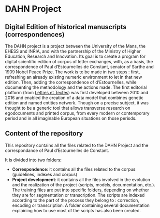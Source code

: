 # DAHN Project

## Digital Edition of historical manuscripts (correspondences)

The DAHN project is a project between the University of the Mans, the EHESS and INRIA, and with the partnership of the Ministry
                        of Higher Education, Research and Innovation. Its goal is to create a program for digital scientific edition of corpus of
                        letter exchanges, with, as a basis, the correspondence of Paul d’Estournelles de Constant, senator of Sarthe and 1909 Nobel
                        Peace Prize. The work is to be made in two steps : first, refreshing an already existing numeric environment to let in that
                        new edition. Then, adding the correspondence of d’Estournelles, while documenting the methodology and the actions made. The
                        first editorial platform (from [Lettres et Textes](https://www.berliner-intellektuelle.eu)) was first
                        developed between 2010 and 2016 and enabled the creation of a data model that combines genetic edition and named entities
                        network. Though on a precise subject, it was thought to be a generic tool that allows transverse research on egodocuments and
                        printed corpus, from every modern or contemporary period and in all imaginable European situations on those periods.

## Content of the repository

This repository contains all the files related to the DAHN Project and the correspondance of Paul d’Estournelles de Constant.

It is divided into two folders:
- **Correspondence**: it contains all the files related to the corpus (guidelines, indexes and corpus)
- **Project development**: it contains all the files involved in the evolution and the realization of the project (scripts, models, documentation, etc.). The training files are put into specific folders, depending on whether they are for segmentation or transcription. The scripts are indexed according to the part of the process they belong to : correction, encoding or transcription. A folder containing several documentation explaining how to use most of the scripts has also been created.
